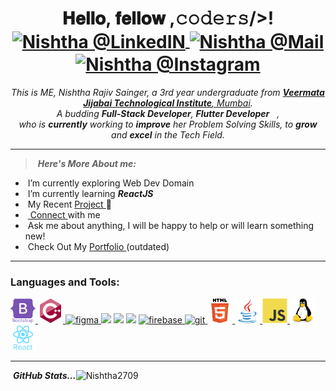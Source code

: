 <h1 align="center">𝐇𝐞𝐥𝐥𝐨, 𝐟𝐞𝐥𝐥𝐨𝐰 ,𝚌𝚘𝚍𝚎𝚛𝚜/>!
<br>
<a href="https://www.linkedin.com/in/nishtharsainger/" target="_blank">
  <img align="center" alt="Nishtha @LinkedIN" width="22px" src="https://cdn.jsdelivr.net/npm/simple-icons@v3/icons/linkedin.svg" />
</a>
  <a href="mailto:nish279rs@gmail.com">
  <img align="center" alt="Nishtha @Mail" width="22px" src="https://cdn.jsdelivr.net/npm/simple-icons@v3/icons/gmail.svg" />
</a>
<a href="https://instagram.com/nish_sainger?utm_medium=copy_link">
  <img align="center" alt="Nishtha @Instagram" width="22px" src="https://cdn.jsdelivr.net/npm/simple-icons@v3/icons/instagram.svg" />
</a>
</h1>

<p align="center">
  <em>
    This is ME, Nishtha Rajiv Sainger, a 3rd year undergraduate from <a href="https://vjti.ac.in/"> <b>Veermata Jijabai Technological Institute</b>, Mumbai</a>. <br>
    A budding <b>Full-Stack Developer</b>,  <b>Flutter Developer</b>&nbsp; &nbsp,<br>who is <b>currently</b>
    working to <b>improve</b> her Problem Solving Skills, to <b>grow</b> and
    <b>excel</b> in the Tech Field.
  </em> 
  <br>
</p>

<hr>

> &nbsp;***Here's More About me:***

- &nbsp;I’m currently exploring Web Dev Domain
- &nbsp;I’m currently learning ***ReactJS***
- &nbsp;My Recent <a href="https://github.com/Bhumika-Kothwal/Book-Recommendation-and-Sharing"> Project </a> 🤝
- &nbsp;<a href="https://www.linkedin.com/in/nishtharsainger/?originalSubdomain=in"> Connect </a>with me
- &nbsp;Ask me about anything, I will be happy to help or will learn something new!
- &nbsp;Check Out My <a href="https://nishtha2709.github.io/NishthaRS.github.io/"> Portfolio </a>(outdated)

<hr>

<h3 align="left">Languages and Tools:</h3>
<p align="left"> 
  <a href="https://getbootstrap.com" target="_blank"> <img src="https://raw.githubusercontent.com/devicons/devicon/master/icons/bootstrap/bootstrap-plain-wordmark.svg" alt="bootstrap" width="40" height="40"/> </a> 
  <a href="https://www.w3schools.com/cpp/" target="_blank"> <img src="https://raw.githubusercontent.com/devicons/devicon/master/icons/cplusplus/cplusplus-original.svg" alt="cplusplus" width="40" height="40"/> </a> 
  <a href="https://www.figma.com/" target="_blank"> <img src="https://www.vectorlogo.zone/logos/figma/figma-icon.svg" alt="figma" width="40" height="40"/> </a> 
  <img src="https://img.icons8.com/color/48/000000/flutter.png"/>
  <img src="https://img.icons8.com/fluency/48/000000/visual-studio-code-2019.png"/>
  <img src="https://img.icons8.com/color/48/000000/android-studio--v3.png"/>
  <a href="https://firebase.google.com/" target="_blank"> <img src="https://www.vectorlogo.zone/logos/firebase/firebase-icon.svg" alt="firebase" width="40" height="40"/> </a> 
  <a href="https://git-scm.com/" target="_blank"> <img src="https://www.vectorlogo.zone/logos/git-scm/git-scm-icon.svg" alt="git" width="40" height="40"/> </a> 
  <a href="https://www.w3.org/html/" target="_blank"> <img src="https://raw.githubusercontent.com/devicons/devicon/master/icons/html5/html5-original-wordmark.svg" alt="html5" width="40" height="40"/> </a> 
  <a href="https://www.java.com" target="_blank"> <img src="https://raw.githubusercontent.com/devicons/devicon/master/icons/java/java-original.svg" alt="java" width="40" height="40"/> </a> 
  <a href="https://developer.mozilla.org/en-US/docs/Web/JavaScript" target="_blank"> <img src="https://raw.githubusercontent.com/devicons/devicon/master/icons/javascript/javascript-original.svg" alt="javascript" width="40" height="40"/> </a> 
  <a href="https://www.linux.org/" target="_blank"> <img src="https://raw.githubusercontent.com/devicons/devicon/master/icons/linux/linux-original.svg" alt="linux" width="40" height="40"/> </a> 
  <a href="https://reactjs.org/" target="_blank"> <img src="https://raw.githubusercontent.com/devicons/devicon/master/icons/react/react-original-wordmark.svg" alt="react" width="40" height="40"/> </a> 
</p>

<hr>

<p>
  <div style="display: flex; flex-direction: row;"> &nbsp;<i><b>GitHub Stats...</b></i><br>
    <img src="https://github-readme-streak-stats.herokuapp.com/?user=Nishtha2709&" alt="Nishtha2709" /></p>
</div>
</p>




